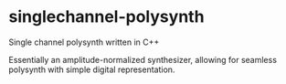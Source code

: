 # singlechannel-polysynth

Single channel polysynth written in C++

Essentially an amplitude-normalized synthesizer, allowing for seamless polysynth with simple digital representation.
